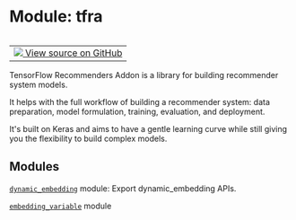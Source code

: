 <div itemscope itemtype="http://developers.google.com/ReferenceObject">
<meta itemprop="name" content="tfra" />
<meta itemprop="path" content="Stable" />
</div>

# Module: tfra


<table class="tfo-notebook-buttons tfo-api" align="left">

<td>
  <a target="_blank" href="https://github.com/tensorflow/recommenders-addons/tree/master/tensorflow_recommenders_addons/__init__.py">
    <img src="https://www.tensorflow.org/images/GitHub-Mark-32px.png" />
    View source on GitHub
  </a>
</td></table>



TensorFlow Recommenders Addon is a library for building recommender system models.


It helps with the full workflow of building a recommender system: data
preparation, model formulation, training, evaluation, and deployment.

It's built on Keras and aims to have a gentle learning curve while still giving
you the flexibility to build complex models.

## Modules

[`dynamic_embedding`](./tfra/dynamic_embedding.md) module: Export dynamic_embedding APIs.

[`embedding_variable`](./tfra/embedding_variable.md) module

